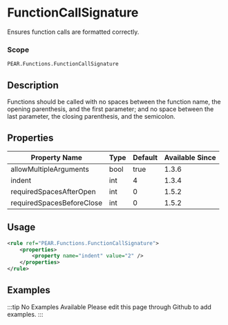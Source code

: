 # FunctionCallSignature

Ensures function calls are formatted correctly.

### Scope

`PEAR.Functions.FunctionCallSignature`

## Description

Functions should be called with no spaces between the function name, the opening parenthesis, and the first parameter; and no space between the last parameter, the closing parenthesis, and the semicolon.

## Properties

| Property Name             | Type | Default | Available Since |
| ------------------------- | ---- | ------- | --------------- |
| allowMultipleArguments    | bool | true    | 1.3.6           |
| indent                    | int  | 4       | 1.3.4           |
| requiredSpacesAfterOpen   | int  | 0       | 1.5.2           |
| requiredSpacesBeforeClose | int  | 0       | 1.5.2           |

## Usage

```xml
<rule ref="PEAR.Functions.FunctionCallSignature">
    <properties>
        <property name="indent" value="2" />
    </properties>
</rule>
```

## Examples

:::tip No Examples Available
Please edit this page through Github to add examples.
:::